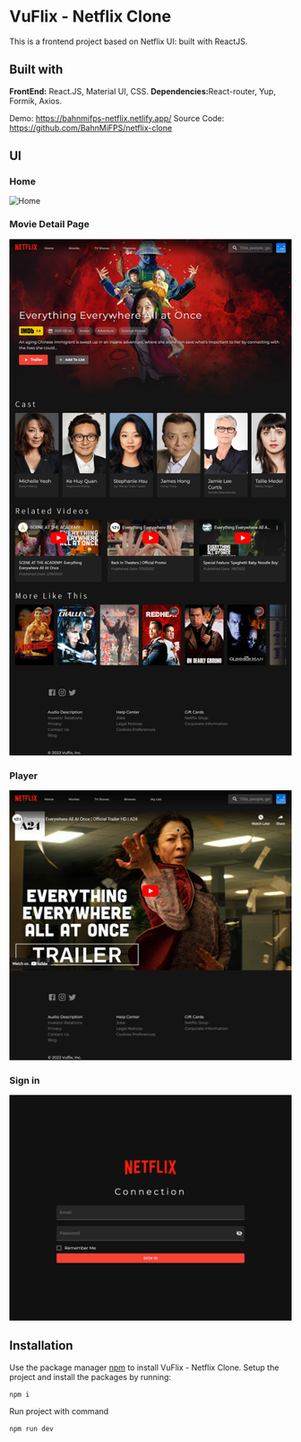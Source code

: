 # VuFlix - Netflix Clone

This is a frontend project based on Netflix UI: built with ReactJS.

## Built with

<b>FrontEnd:</b> React.JS, Material UI, CSS.
<b>Dependencies:</b>React-router, Yup, Formik, Axios.

</ul>

Demo: https://bahnmifps-netflix.netlify.app/
Source Code: https://github.com/BahnMiFPS/netflix-clone

## UI

### Home

![Home](screenshots/browse.png)

### Movie Detail Page

![Home](screenshots/moviedetail.png)

### Player

![Home](screenshots/player.png)

### Sign in

![Home](screenshots/login.png)

<h2>Installation </h2>

Use the package manager [npm](https://www.npmjs.com/) to install VuFlix - Netflix Clone.
Setup the project and install the packages by running:

```bash
npm i
```

Run project with command

```bash
npm run dev
```
